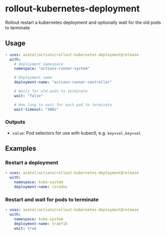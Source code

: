# rollout-kubernetes-deployment

Rollout restart a kubernetes deployment and optionally wait for the old pods to terminate

## Usage

```yaml
- uses: axatol/actions/rollout-kubernetes-deployment@release
  with:
    # Deployment namespace
    namespace: "actions-runner-system"

    # Deployment name
    deployment-name: "actions-runner-controller"

    # Waits for old pods to terminate
    wait: "false"

    # How long to wait for each pod to terminate
    wait-timeout: "300s"
```

### Outputs

- `value`: Pod selectors for use with kubectl, e.g. `key=val,key=val`

## Examples

### Restart a deployment

```yaml
- uses: axatol/actions/rollout-kubernetes-deployment@release
  with:
    namespace: kube-system
    deployment-name: coredns
```

### Restart and wait for pods to terminate

```yaml
- uses: axatol/actions/rollout-kubernetes-deployment@release
  with:
    namespace: kube-system
    deployment-name: traefik
    wait: true
```
